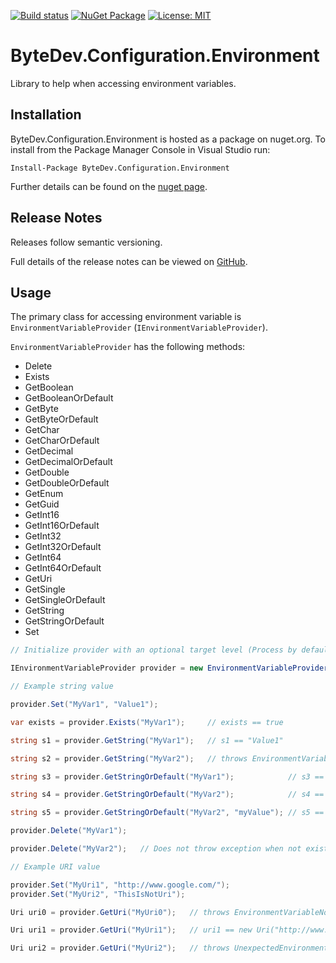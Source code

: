 [![Build status](https://ci.appveyor.com/api/projects/status/github/bytedev/ByteDev.Configuration.Environment?branch=master&svg=true)](https://ci.appveyor.com/project/bytedev/ByteDev-Configuration-Environment/branch/master)
[![NuGet Package](https://img.shields.io/nuget/v/ByteDev.Configuration.Environment.svg)](https://www.nuget.org/packages/ByteDev.Configuration.Environment)
[![License: MIT](https://img.shields.io/badge/License-MIT-green.svg)](https://github.com/ByteDev/ByteDev.Configuration.Environment/blob/master/LICENSE)

# ByteDev.Configuration.Environment

Library to help when accessing environment variables.

## Installation

ByteDev.Configuration.Environment is hosted as a package on nuget.org.  To install from the Package Manager Console in Visual Studio run:

`Install-Package ByteDev.Configuration.Environment`

Further details can be found on the [nuget page](https://www.nuget.org/packages/ByteDev.Configuration.Environment/).

## Release Notes

Releases follow semantic versioning.

Full details of the release notes can be viewed on [GitHub](https://github.com/ByteDev/ByteDev.Configuration.Environment/blob/master/docs/RELEASE-NOTES.md).

## Usage

The primary class for accessing environment variable is `EnvironmentVariableProvider` (`IEnvironmentVariableProvider`).

`EnvironmentVariableProvider` has the following methods:
- Delete
- Exists
- GetBoolean
- GetBooleanOrDefault
- GetByte
- GetByteOrDefault
- GetChar
- GetCharOrDefault
- GetDecimal
- GetDecimalOrDefault
- GetDouble
- GetDoubleOrDefault
- GetEnum
- GetGuid
- GetInt16
- GetInt16OrDefault
- GetInt32
- GetInt32OrDefault
- GetInt64
- GetInt64OrDefault
- GetUri
- GetSingle
- GetSingleOrDefault
- GetString
- GetStringOrDefault
- Set

```csharp
// Initialize provider with an optional target level (Process by default)

IEnvironmentVariableProvider provider = new EnvironmentVariableProvider(EnvironmentVariableTarget.User);
```

```csharp
// Example string value

provider.Set("MyVar1", "Value1");

var exists = provider.Exists("MyVar1");     // exists == true

string s1 = provider.GetString("MyVar1");   // s1 == "Value1"

string s2 = provider.GetString("MyVar2");   // throws EnvironmentVariableNotExistException

string s3 = provider.GetStringOrDefault("MyVar1");            // s3 == "Value1"

string s4 = provider.GetStringOrDefault("MyVar2");            // s4 == null

string s5 = provider.GetStringOrDefault("MyVar2", "myValue"); // s5 == "myValue"

provider.Delete("MyVar1");

provider.Delete("MyVar2");   // Does not throw exception when not exist
```

```csharp
// Example URI value

provider.Set("MyUri1", "http://www.google.com/");
provider.Set("MyUri2", "ThisIsNotUri");

Uri uri0 = provider.GetUri("MyUri0");   // throws EnvironmentVariableNotExistException

Uri uri1 = provider.GetUri("MyUri1");   // uri1 == new Uri("http://www.google.com/")

Uri uri2 = provider.GetUri("MyUri2");   // throws UnexpectedEnvironmentVariableTypeException
```

